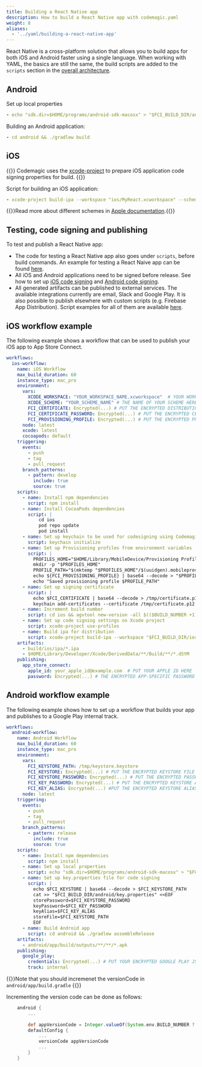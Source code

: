 ```yaml
---
title: Building a React Native app
description: How to build a React Native app with codemagic.yaml
weight: 8
aliases: 
  - '../yaml/building-a-react-native-app'
---
```


React Native is a cross-platform solution that allows you to build apps for both iOS and Android faster using a single language. When working with YAML, the basics are still the same, the build scripts are added to the `scripts` section in the [overall architecture](../getting-started/yaml#template).

## Android

Set up local properties

```yaml
- echo "sdk.dir=$HOME/programs/android-sdk-macosx" > "$FCI_BUILD_DIR/android/local.properties"
```

Building an Android application:

```yaml
- cd android && ./gradlew build
```

## iOS

{{<notebox>}}
Codemagic uses the [xcode-project](https://github.com/codemagic-ci-cd/cli-tools/blob/master/docs/xcode-project/README.md#xcode-project) to prepare iOS application code signing properties for build.
{{</notebox>}}

Script for building an iOS application:

```yaml
- xcode-project build-ipa --workspace "ios/MyReact.xcworkspace" --scheme "MyReact"
```

{{<notebox>}}Read more about different schemes in [Apple documentation](https://help.apple.com/xcode/mac/current/#/dev0bee46f46).{{</notebox>}} 

## Testing, code signing and publishing

To test and publish a React Native app:

* The code for testing a React Native app also goes under `scripts`, before build commands. An example for testing a React Naive app can be found [here](../testing-yaml/testing/#react-native-unit-test).
* All iOS and Android applications need to be signed before release. See how to set up [iOS code signing](../code-signing-yaml/signing-ios) and [Android code signing](../code-signing-yaml/signing-android).
* All generated artifacts can be published to external services. The available integrations currently are email, Slack and Google Play. It is also possible to publish elsewhere with custom scripts (e.g. Firebase App Distribution). Script examples for all of them are available [here](../publishing-yaml/distribution/#publishing).

## iOS workflow example

The following example shows a workflow that can be used to publish your iOS app to App Store Connect.

```yaml
workflows:
  ios-workflow:
    name: iOS Workflow
    max_build_duration: 60
    instance_type: mac_pro
    environment:
      vars:
        XCODE_WORKSPACE: "YOUR_WORKSPACE_NAME.xcworkspace"  # YOUR WORKSPACE NAME HERE
        XCODE_SCHEME: "YOUR_SCHEME_NAME" # THE NAME OF YOUR SCHEME HERE
        FCI_CERTIFICATE: Encrypted(...) # PUT THE ENCRYPTED DISTRIBUTION CERTIFICATE HERE
        FCI_CERTIFICATE_PASSWORD: Encrypted(...) # PUT THE ENCRYPTED CERTIFICATE PASSWORD HERE
        FCI_PROVISIONING_PROFILE: Encrypted(...) # PUT THE ENCRYPTED PROVISIONING PROFILE HERE
      node: latest
      xcode: latest
      cocoapods: default
    triggering:
      events:
        - push
        - tag
        - pull_request
      branch_patterns:
        - pattern: develop
          include: true
          source: true
    scripts:
      - name: Install npm dependencies
        script: npm install
      - name: Install CocoaPods dependencies
        script: |
            cd ios 
            pod repo update
            pod install
      - name: Set up keychain to be used for codesigning using Codemagic CLI 'keychain' command
        script: keychain initialize
      - name: Set up Provisioning profiles from environment variables
        script: |
          PROFILES_HOME="$HOME/Library/MobileDevice/Provisioning Profiles"
          mkdir -p "$PROFILES_HOME"
          PROFILE_PATH="$(mktemp "$PROFILES_HOME"/$(uuidgen).mobileprovision)"
          echo ${FCI_PROVISIONING_PROFILE} | base64 --decode > "$PROFILE_PATH"
          echo "Saved provisioning profile $PROFILE_PATH"
      - name: Set up signing certificate
        script: |
          echo $FCI_CERTIFICATE | base64 --decode > /tmp/certificate.p12
          keychain add-certificates --certificate /tmp/certificate.p12 --certificate-password $FCI_CERTIFICATE_PASSWORD
      - name: Increment build number
        script: cd ios && agvtool new-version -all $(($BUILD_NUMBER +1))
      - name: Set up code signing settings on Xcode project
        script: xcode-project use-profiles
      - name: Build ipa for distribution
        script: xcode-project build-ipa --workspace "$FCI_BUILD_DIR/ios/$XCODE_WORKSPACE" --scheme $XCODE_SCHEME
    artifacts:
      - build/ios/ipa/*.ipa
      - $HOME/Library/Developer/Xcode/DerivedData/**/Build/**/*.dSYM
    publishing:
      app_store_connect:
        apple_id: your_apple_id@example.com  # PUT YOUR APPLE ID HERE
        password: Encrypted(...) # THE ENCRYPTED APP-SPECIFIC PASSWORD GOES HERE
```

## Android workflow example

The following example shows how to set up a workflow that builds your app and publishes to a Google Play internal track.

```yaml
workflows:
  android-workflow:
    name: Android Workflow
    max_build_duration: 60
    instance_type: mac_pro
    environment:
      vars:
        FCI_KEYSTORE_PATH: /tmp/keystore.keystore
        FCI_KEYSTORE: Encrypted(...) # PUT THE ENCRYPTED KEYSTORE FILE HERE
        FCI_KEYSTORE_PASSWORD: Encrypted(...) # PUT THE ENCRYPTED PASSWORD FOR THE KEYSTORE FILE HERE
        FCI_KEY_PASSWORD: Encrypted(...) # PUT THE ENCRYPTED KEYSTORE ALIAS PASSWORD HERE
        FCI_KEY_ALIAS: Encrypted(...) #PUT THE ENCRYPTED KEYSTORE ALIAS HERE
      node: latest
    triggering:
      events:
        - push
        - tag
        - pull_request
      branch_patterns:
        - pattern: release
          include: true
          source: true
    scripts:
      - name: Install npm dependencies
        script: npm install
      - name: Set up local properties
        script: echo "sdk.dir=$HOME/programs/android-sdk-macosx" > "$FCI_BUILD_DIR/android/local.properties"
      - name: Set up key.properties file for code signing
        script: |
          echo $FCI_KEYSTORE | base64 --decode > $FCI_KEYSTORE_PATH
          cat >> "$FCI_BUILD_DIR/android/key.properties" <<EOF
          storePassword=$FCI_KEYSTORE_PASSWORD
          keyPassword=$FCI_KEY_PASSWORD
          keyAlias=$FCI_KEY_ALIAS
          storeFile=$FCI_KEYSTORE_PATH
          EOF
      - name: Build Android app
        script: cd android && ./gradlew assembleRelease
    artifacts:
      - android/app/build/outputs/**/**/*.apk
    publishing:
      google_play:
        credentials: Encrypted(...) # PUT YOUR ENCRYPTED GOOGLE PLAY JSON CREDENTIALS FILE HERE
        track: internal
```

{{<notebox>}}Note that you should incremenet the versionCode in `android/app/build.gradle` {{</notebox>}}

Incrementing the version code can be done as follows:

```gradle
    android {
        ...
        
        def appVersionCode = Integer.valueOf(System.env.BUILD_NUMBER ?: 1)
        defaultConfig {
            ...
            versionCode appVersionCode
            ...
        }
    }
```
